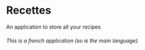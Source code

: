 # Recettes
An application to store all your recipes

###### This is a french application (so is the main language). 
